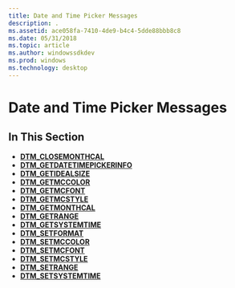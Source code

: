 ```yaml
---
title: Date and Time Picker Messages
description: .
ms.assetid: ace058fa-7410-4de9-b4c4-5dde88bbb8c8
ms.date: 05/31/2018
ms.topic: article
ms.author: windowssdkdev
ms.prod: windows
ms.technology: desktop
---
```


# Date and Time Picker Messages

## In This Section

-   [**DTM\_CLOSEMONTHCAL**](dtm-closemonthcal.md)
-   [**DTM\_GETDATETIMEPICKERINFO**](dtm-getdatetimepickerinfo.md)
-   [**DTM\_GETIDEALSIZE**](dtm-getidealsize.md)
-   [**DTM\_GETMCCOLOR**](dtm-getmccolor.md)
-   [**DTM\_GETMCFONT**](dtm-getmcfont.md)
-   [**DTM\_GETMCSTYLE**](dtm-getmcstyle.md)
-   [**DTM\_GETMONTHCAL**](dtm-getmonthcal.md)
-   [**DTM\_GETRANGE**](dtm-getrange.md)
-   [**DTM\_GETSYSTEMTIME**](dtm-getsystemtime.md)
-   [**DTM\_SETFORMAT**](dtm-setformat.md)
-   [**DTM\_SETMCCOLOR**](dtm-setmccolor.md)
-   [**DTM\_SETMCFONT**](dtm-setmcfont.md)
-   [**DTM\_SETMCSTYLE**](dtm-setmcstyle.md)
-   [**DTM\_SETRANGE**](dtm-setrange.md)
-   [**DTM\_SETSYSTEMTIME**](dtm-setsystemtime.md)

 

 





